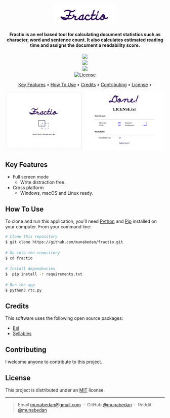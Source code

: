 <h1 align="center">
  <br>
  <a href="https://github.com/munabedan/fractio"><img src="https://raw.githubusercontent.com/munabedan/fractio/master/web/assets/fractiologo.png" alt="Fractio" width="200"></a>
  <br>
  
</h1>

<h4 align="center">Fractio is an eel based tool for calculating document statistics such as character, word and sentence count. It also calculates estimated reading time and assigns the document a readability score.</h4>

<p align="center">
  <a href="https://www.python.org/">
  <img src="https://img.shields.io/badge/Powered%20by-PostgreSQL-blue.svg" />
  </a>
<br>
  <a href="https://github.com/python-eel/Eel">
  <img src="https://img.shields.io/static/v1?label=python-eel&message=0.15.1&color=<COLOR>" />
  </a>
<br>
  <a href="https://github.com/prosegrinder/python-syllables">
  <img src="https://img.shields.io/static/v1?label=python-syllables&message=1.0.6&color=<COLOR>"  />
  </a>  
<br>
  <a href="https://opensource.org/licenses/MIT">
  <img src="https://img.shields.io/static/v1?label=license&message=MIT&color=<COLOR>" alt="License" />
  </a>
 

</p>

<p align="center">
  <a href="#key-features">Key Features</a> •
  <a href="#how-to-use">How To Use</a> •
  <a href="#credits">Credits</a> •
  <a href="#contributing">Contributing</a> •
  <a href="#license">License</a> •
</p>

![screenshot](fractio.jpg)

## Key Features

* Full screen mode
  - Write distraction free.
* Cross platform
  - Windows, macOS and Linux ready.

## How To Use

To clone and run this application, you'll need [Python](https://www.python.org/) and [Pip](https://pypi.org/project/pip/) installed on your computer. From your command line:

```bash
# Clone this repository
$ git clone https://github.com/munabedan/fractio.git

# Go into the repository
$ cd fractio

# Install dependencies
$  pip install -r requirements.txt

# Run the app
$ python3 rtc.py
```



## Credits

This software uses the following open source packages:

- [Eel](https://github.com/python-eel/Eel)
- [Syllables](https://github.com/prosegrinder/python-syllables.git)




## Contributing
I welcome anyone to contribute to this project.


## License
This project is distributed under an [MIT](LICENSE) license.

---

> Email [munabedan@gmail.com](munabedan@gmail.com) &nbsp;&middot;&nbsp;
> GitHub [@munabedan](https://github.com/munabedan) &nbsp;&middot;&nbsp;
> Reddit [@munabedan](https://www.reddit.com/user/munabedan)




